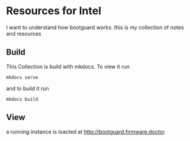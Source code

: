 # Resources for Intel

I want to understand how bootguard works. this is my collection of notes and resources

## Build

This Collection is build with mkdocs. To view it run

    mkdocs serve

and to build it run

    mkdocs build

## View 

a running instance is loacted at http://bootguard.firmware.doctor
